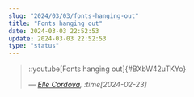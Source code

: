 ```yaml
---
slug: "2024/03/03/fonts-hanging-out"
title: "Fonts hanging out"
date: 2024-03-03 22:52:53
update: 2024-03-03 22:52:53
type: "status"
---
```


> ::youtube[Fonts hanging out]{#BXbW42uTKYo}
>
> <cite>&mdash; [Elle Cordova](https://www.youtube.com/watch?v=BXbW42uTKYo), :time[2024-02-23]</cite>
